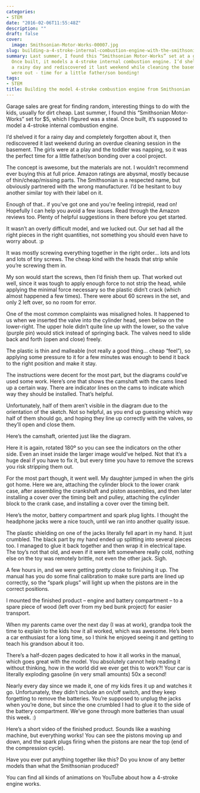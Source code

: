 ```yaml
---
categories:
- STEM
date: "2016-02-06T11:55:48Z"
description: ""
draft: false
cover:
  image: Smithsonian-Motor-Works-00007.jpg
slug: building-a-4-stroke-internal-combustion-engine-with-the-smithsonian-motor-works-model
summary: Last summer, I found this “Smithsonian Motor-Works” set at a garage sale.
  Once built, it models a 4-stroke internal combustion engine. I’d shelved it for
  a rainy day and rediscovered it last weekend while cleaning the basement. The girls
  were out - time for a little father/son bonding!
tags:
- STEM
title: Building the model 4-stroke combustion engine from Smithsonian
---
```



Garage sales are great for finding random, interesting things to do with the kids, usually for dirt cheap. Last summer, I found this “Smithsonian Motor-Works” set for $5, which I figured was a steal. Once built, it’s supposed to model a 4-stroke internal combustion engine.

I’d shelved it for a rainy day and completely forgotten about it, then rediscovered it last weekend during an overdue cleaning session in the basement. The girls were at a play and the toddler was napping, so it was the perfect time for a little father/son bonding over a cool project.

The concept is awesome, but the materials are not. I wouldn’t recommend ever buying this at full price. Amazon ratings are abysmal, mostly because of thin/cheap/missing parts. The Smithsonian is a respected name, but obviously partnered with the wrong manufacturer. I’d be hesitant to buy another similar toy with their label on it.

Enough of that.. if you've got one and you're feeling intrepid, read on! Hopefully I can help you avoid a few issues. Read through the Amazon reviews too. Plenty of helpful suggestions in there before you get started.

It wasn’t an overly difficult model, and we lucked out. Our set had all the right pieces in the right quantities, not something you should even have to worry about. :p

It was mostly screwing everything together in the right order… lots and lots and lots of tiny screws. The cheap kind with the heads that strip while you’re screwing them in.

My son would start the screws, then I’d finish them up. That worked out well, since it was tough to apply enough force to not strip the head, while applying the minimal force necessary so the plastic didn’t crack (which almost happened a few times). There were about 60 screws in the set, and only 2 left over, so no room for error.

One of the most common complaints was misaligned holes. It happened to us when we inserted the valve into the cylinder head, seen below on the lower-right. The upper hole didn’t quite line up with the lower, so the valve (purple pin) would stick instead of springing back. The valves need to slide back and forth (open and close) freely.

The plastic is thin and malleable (not really a good thing… cheap “feel”), so applying some pressure to it for a few minutes was enough to bend it back to the right position and make it stay.

The instructions were decent for the most part, but the diagrams could’ve used some work. Here’s one that shows the camshaft with the cams lined up a certain way. There are indicator lines on the cams to indicate which way they should be installed. That’s helpful.

Unfortunately, half of them aren’t visible in the diagram due to the orientation of the sketch. Not so helpful, as you end up guessing which way half of them should go, and hoping they line up correctly with the valves, so they’ll open and close them.

Here’s the camshaft, oriented just like the diagram.

Here it is again, rotated 180º so you can see the indicators on the other side. Even an inset inside the larger image would’ve helped. Not that it’s a huge deal if you have to fix it, but every time you have to remove the screws you risk stripping them out.

For the most part though, it went well. My daughter jumped in when the girls got home. Here we are, attaching the cylinder block to the lower crank case, after assembling the crankshaft and piston assemblies, and then later installing a cover over the timing belt and pulley, attaching the cylinder block to the crank case, and installing a cover over the timing belt.

Here’s the motor, battery compartment and spark plug lights. I thought the headphone jacks were a nice touch, until we ran into another quality issue.

The plastic shielding on one of the jacks literally fell apart in my hand. It just crumbled. The black part by my hand ended up splitting into several pieces too. I managed to glue it back together and then wrap it in electrical tape. The toy’s not that old, and even if it were left somewhere really cold, nothing else on the toy was remotely brittle, not even the other jack. Sigh.

A few hours in, and we were getting pretty close to finishing it up. The manual has you do some final calibration to make sure parts are lined up correctly, so the “spark plugs” will light up when the pistons are in the correct positions.

I mounted the finished product – engine and battery compartment – to a spare piece of wood (left over from my bed bunk project) for easier transport.

When my parents came over the next day (I was at work), grandpa took the time to explain to the kids how it all worked, which was awesome. He’s been a car enthusiast for a long time, so I think he enjoyed seeing it and getting to teach his grandson about it too.

There’s a half-dozen pages dedicated to how it all works in the manual, which goes great with the model. You absolutely cannot help reading it without thinking, how in the world did we ever get this to work?! Your car is literally exploding gasoline (in very small amounts) 50x a second!

Nearly every day since we made it, one of my kids fires it up and watches it go. Unfortunately, they didn’t include an on/off switch, and they keep forgetting to remove the batteries. You’re supposed to unplug the jacks when you’re done, but since the one crumbled I had to glue it to the side of the battery compartment. We’ve gone through more batteries than usual this week. :)

Here’s a short video of the finished product. Sounds like a washing machine, but everything works! You can see the pistons moving up and down, and the spark plugs firing when the pistons are near the top (end of the compression cycle).







Have you ever put anything together like this? Do you know of any better models than what the Smithsonian produced?

You can find all kinds of animations on YouTube about how a 4-stroke engine works.
